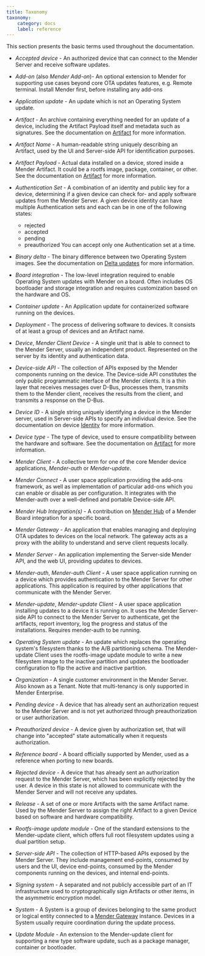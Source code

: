 ```yaml
---
title: Taxonomy
taxonomy:
    category: docs
    label: reference
---
```


This section presents the basic terms used throughout the documentation.

* _Accepted device_ - An authorized device that can connect to the Mender Server
and receive software updates.

* _Add-on_ (also _Mender Add-on_)- An optional extension to Mender for supporting
use cases beyond core OTA updates features, e.g. Remote terminal.
Install Mender first, before installing any add-ons

* _Application update_ - An update which is not an Operating System update.

* _Artifact_ -  An archive containing everything needed for an update of a
device, including the Artifact Payload itself and metadata such as signatures.
See the documentation on [Artifact](../03.Artifact/docs.md) for more information.

* _Artifact Name_ - A human-readable string uniquely describing an Artifact,
used by the UI and Server-side API for identification purposes.

* _Artifact Payload_ - Actual data installed on a device, stored inside a
Mender Artifact. It could be a rootfs image, package, container, or other. See
the documentation on [Artifact](../03.Artifact/docs.md) for more information.

* _Authentication Set_ - A combination of an identity and public key for a
device, determining if a given device can check for- and apply software updates
from the Mender Server. A given device identity can have multiple Authentication
sets and each can be in one of the following states:
  * rejected
  * accepted
  * pending
  * preauthorized
You can accept only one Authentication set at a time.

* _Binary delta_ - The binary difference between two Operating System images. See the
documentation on [Delta updates](../06.Delta-update/docs.md) for more information.

* _Board integration_ - The low-level integration required to enable Operating System
updates with Mender on a board. Often includes OS bootloader and storage
integration and requires customization based on the hardware and OS.

* _Container update_ - An Application update for containerized software running on the devices.

* _Deployment_ - The process of delivering software to devices. It consists of
at least a group of devices and an Artifact name.

* _Device_, _Mender Client Device_ - A single unit that is able to connect to the Mender Server, usually
an independent product. Represented on the server by its identity and
authentication data.

* _Device-side API_ - The collection of APIs exposed by the Mender components
running on the device. The Device-side API constitutes the only public programmatic
interface of the Mender clients. It is a thin layer that receives messages over D-Bus,
processes them, transmits them to the Mender client, receives the results
from the client, and transmits a response on the D-Bus.

* _Device ID_ - A single string uniquely identifying a device in the Mender
server, used in Server-side APIs to specify an individual device. See the
documentation on device [Identity](../07.Identity/docs.md) for more information.

* _Device type_ - The type of device, used to ensure compatibility between the
hardware and software. See the documentation on [Artifact](../03.Artifact/docs.md)
for more information.

* _Mender Client_ - A collective term for one of the core Mender device
applications, _Mender-auth_ or _Mender-update_.

* _Mender Connect_ - A user space application providing the add-ons
framework, as well as implementation of particular add-ons which you can enable
or disable as per configuration. It integrates with the Mender-auth over
a well-defined and portable Device-side API.

* _Mender Hub Integration(s)_ - A contribution on
[Mender Hub](https://hub.mender.io/c/board-integrations?target=_blank)
of a Mender Board integration for a specific board.

* _Mender Gateway_ - An application that enables managing and deploying OTA
updates to devices on the local network. The gateway acts as a proxy with the
ability to understand and serve client requests locally.

* _Mender Server_ - An application implementing the Server-side Mender API, and the
web UI, providing updates to devices.

* _Mender-auth_, _Mender-auth Client_ - A user space application running on a
device which provides authentication to the Mender Server for other
applications. This application is required by other applications that
communicate with the Mender Server.

* _Mender-update_, _Mender-update Client_ - A user space application installing
updates to a device it is running on. It uses the Mender Server-side API to
connect to the Mender Server to authenticate, get the artifacts, report
inventory, log the progress and status of the installations. Requires
mender-auth to be running.

* _Operating System update_ - An update which replaces the operating system's filesystem
thanks to the A/B partitioning schema. The Mender-update Client uses the rootfs-image
update module to write a new filesystem image to the inactive partition and updates the
bootloader configuration to flip the active and inactive partition.

* _Organization_ - A single customer environment in the Mender Server. Also
known as a Tenant. Note that multi-tenancy is only supported in Mender
Enterprise.

* _Pending device_ - A device that has already sent an authorization request to
the Mender Server and is not yet authorized through preauthorization or
user authorization.

* _Preauthorized device_ - A device given by authorization set, that will change
into "accepted" state automatically when it requests authorization.

* _Reference board_ - A board officially supported by Mender, used as a
reference when porting to new boards.

* _Rejected device_ - A device that has already sent an authorization request to
the Mender Server, which has been explicitly rejected by the user. A device in
this state is not allowed to communicate with the Mender Server and will not
receive any updates.

* _Release_ - A set of one or more Artifacts with the same Artifact name. Used
by the Mender Server to assign the right Artifact to a given Device based on
software and hardware compatibility.

* _Rootfs-image update module_ - One of the standard extensions to the
Mender-update client, which offers full root filesystem updates using a dual
partition setup.

* _Server-side API_ - The collection of HTTP-based APIs exposed by the Mender
Server. They include management end-points, consumed by users and the UI,
device end-points, consumed by the Mender components running on the devices,
and internal end-points.

* _Signing system_ - A separated and not publicly accessible part of an IT
infrastructure used to cryptographically sign Artifacts or other items,
in the asymmetric encryption model.

* _System_ -  A System is a group of devices belonging to the same product or
logical entity connected to a [Mender Gateway](../../01.Get-started/06.Mender-Gateway/docs.md)
instance. Devices in a System usually require coordination during the update process.

* _Update Module_ - An extension to the Mender-update client for supporting a new type
software update, such as a package manager, container or bootloader.
